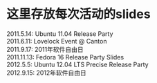 这里存放每次活动的slides
==========

2011.5.14:  Ubuntu 11.04 Release Party   
2011.6.11:  Lovelock Event @ Canton   
2011.9.17:  2011年软件自由日   
2011.11.13: Fedora 16 Release Party Slides   
2012.5.5:   Ubuntu 12.04 LTS Precise Release Party    
2012.9.15:  2012年软件自由日   
